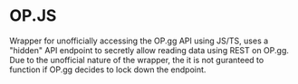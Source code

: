 # OP.JS

Wrapper for unofficially accessing the OP.gg API using JS/TS, uses a "hidden" API endpoint to secretly allow reading data using REST on OP.gg.
Due to the unofficial nature of the wrapper, the it is not guranteed to function if OP.gg decides to lock down the endpoint.
